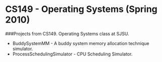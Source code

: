 CS149 - Operating Systems (Spring 2010)
===========================


###Projects from CS149. Operating Systems class at SJSU.

- BuddySystemMM - A buddy system memory allocation technique simulator.
- ProcessSchedulingSimulator - CPU Scheduling Simulator.

